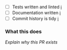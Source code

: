 - [ ] Tests written and linted [ℹ︎](https://github.com/khulnasoft-lab/general/wiki/Tests)
- [ ] Documentation written [ℹ︎](https://github.com/khulnasoft-lab/general/wiki/Documentation)
- [ ] Commit history is tidy [ℹ︎](https://github.com/khulnasoft-lab/general/wiki/Git)

### What this does

_Explain why this PR exists_
